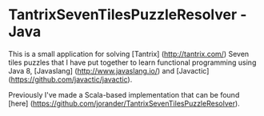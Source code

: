 # TantrixSevenTilesPuzzleResolver - Java
This is a small application for solving [Tantrix] (http://tantrix.com/) Seven tiles puzzles that I have put together to learn functional programming using Java 8, [Javaslang] (http://www.javaslang.io/) and [Javactic] (https://github.com/javactic/javactic).

Previously I've made a Scala-based implementation that can be found [here] (https://github.com/jorander/TantrixSevenTilesPuzzleResolver).